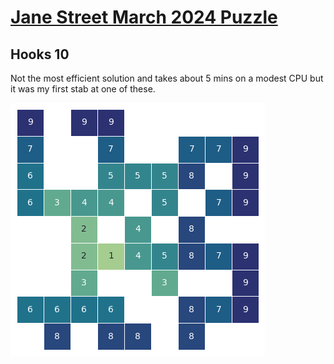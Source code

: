# [Jane Street March 2024 Puzzle](https://www.janestreet.com/puzzles/hooks-10-index/)

## Hooks 10

Not the most efficient solution and takes about 5 mins on a modest CPU but it was my first stab at one of these.

![solution grid](output.png)